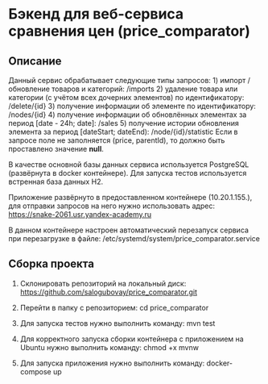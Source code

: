 # Бэкенд для веб-сервиса сравнения цен (price_comparator)

## Описание
Данный сервис обрабатывает следующие типы запросов:
	1) импорт / обновление товаров и категорий: /imports
	2) удаление товара или категории (с учётом всех дочерних элементов) по идентификатору: /delete/{id}
	3) получение информации об элементе по идентификатору: /nodes/{id}
	4) получение информации об обновлённых элементах за период [date - 24h; date]: /sales
	5) получение истории обновления элемента за период [dateStart; dateEnd): /node/{id}/statistic
Если в запросе поле не заполняется (price, parentId), то должно быть проставлено значение **null**.

В качестве основной базы данных сервиса используется PostgreSQL (развёрнута в docker контейнере).
Для запуска тестов используется встренная база данных H2.

Приложение развёрнуто в предоставленном контейнере (10.20.1.155.), для отправки запросов на него нужно использовать адрес: https://snake-2061.usr.yandex-academy.ru

В данном контейнере настроен автоматический перезапуск сервиса при перезагрузке в файле: /etc/systemd/system/price_comparator.service

## Сборка проекта

1) Склонировать репозиторий на локальный диск:
https://github.com/salogubovay/price_comparator.git

2) Перейти в папку с репозиторием:
cd price_comparator

3) Для запуска тестов нужно выполнить команду:
mvn test

4) Для корректного запуска сборки контейнера с приложением на Ubuntu нужно выполнить команду:
chmod +x mvnw

5) Для запуска приложения нужно выполнить команду:
docker-compose up